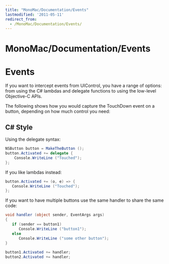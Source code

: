```yaml
---
title: "MonoMac/Documentation/Events"
lastmodified: '2011-05-11'
redirect_from:
  - /MonoMac/Documentation/Events/
---
```


MonoMac/Documentation/Events
============================

Events
======

If you want to intercept events from UIControl, you have a range of options: from using the C\# lambdas and delegate functions to using the low-level Objective-C APIs.

The following shows how you would capture the TouchDown event on a button, depending on how much control you need:

C\# Style
---------

Using the delegate syntax:

``` csharp
NSButton button = MakeTheButton ();
button.Activated += delegate {
    Console.WriteLine ("Touched");
};
```

If you like lambdas instead:

``` csharp
button.Activated += (o, e) => {
   Console.WriteLine ("Touched");
};
```

If you want to have multiple buttons use the same handler to share the same code:

``` csharp
void handler (object sender, EventArgs args)
{
   if (sender == button1)
      Console.WriteLine ("button1");
   else
      Console.WriteLine ("some other button");
}
 
button1.Activated += handler;
button2.Activated += handler;
```

